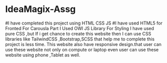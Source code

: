 # IdeaMagix-Assg

#I have completed this project using HTML CSS JS
#I have used HTML5 for Fronted
For Carousla Part I Used OWl JS Library
For Styling I have used pure CSS ,but If i get chance to create this website then I can use CSS libraries like TailwindCSS ,Bootstrap,SCSS that help me to complete this project is less time.
This website also have responsive design.that user can use these website not only on compute or laptop even user can use these website using phone ,Tablet as well.
